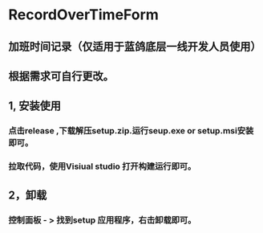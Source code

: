 # RecordOverTimeForm

## 加班时间记录（仅适用于蓝鸽底层一线开发人员使用）
## 根据需求可自行更改。

## 1, 安装使用
### 点击release ,下载解压setup.zip.运行seup.exe or setup.msi安装即可。
### 拉取代码，使用Visiual studio 打开构建运行即可。

## 2，卸载
### 控制面板 - > 找到setup 应用程序，右击卸载即可。



